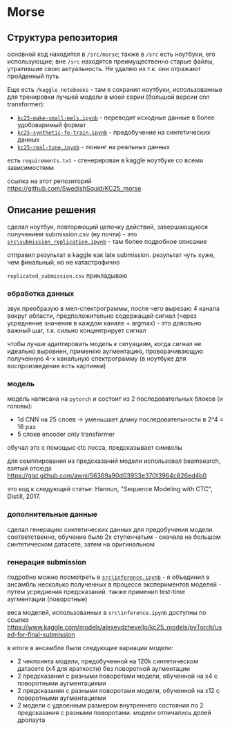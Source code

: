 # Morse

## Структура репозитория

основной код находится в `/src/morse`; также в `/src` есть ноутбуки, его использующие; вне `/src` находятся преимущественно старые файлы, утратившие свою актуальность. Не удаляю их т.к. они отражают пройденный путь

Еще есть `/kaggle_notebooks` - там я сохранил ноутбуки, использованные для тренировки лучшей модели в моей серии (большой версии cnn transformer):

- [`kc25-make-small-mels.ipynb`](./kaggle_notebooks/kc25-make-small-mels.ipynb) - переводит исходные данные в более удобоваримый формат
- [`kc25-synthetic-fe-train.ipynb`](./kaggle_notebooks/kc25-synthetic-fe-train.ipynb) - предобучение на синтетических данных
- [`kc25-real-tune.ipynb`](./kaggle_notebooks/kc25-real-tune.ipynb) - тюнинг на реальных данных

есть ```requirements.txt``` - сгенерирован в kaggle ноутбуке со всеми зависимостями

ссылка на этот репозиторий https://github.com/SwedishSquid/KC25_morse

## Описание решения

сделал ноутбук, повторяющий цепочку действий, завершающуюся получением submission.csv (ну почти) - это [`src\submission_replication.ipynb`](./src/kc25-submission-replication.ipynb) - там более подробное описание

отправил результат в kaggle как late submission. результат чуть хуже, чем финальный, но не катастрофично

```replicated_submission.csv``` прикладываю

### обработка данных

звук преобразую в мел-спектрограммы, после чего вырезаю 4 канала вокруг области, предположительно содержащей сигнал (через усреднение значения в каждом канале + argmax) - это довольно важный шаг, т.к. сильно концентрирует сигнал

чтобы лучше адаптировать модель к ситуациям, когда сигнал не идеально выровнен, применяю аугментацию, проворачивающую полученную 4-x канальную спектрограмму (в ноутбуке для воспроизведения есть картинки)

### модель

модель написана на `pytorch` и состоит из 2 последовательных блоков (и головы):

- 1d CNN на 25 слоев -> уменьшает длину последовательности в 2^4 = 16 раз
- 5 слоев encoder only transformer

обучал это с помощью ctc лосса, предсказывает символы

для семплирования из предсказаний модели использовал beamsearch, взятый отсюда https://gist.github.com/awni/56369a90d03953e370f3964c826ed4b0

это код к следующей статье: Hannun, "Sequence Modeling with CTC", Distill, 2017.

### дополнительные данные

сделал генерацию синтетических данных для предобучения модели. соответственно, обучение было 2х ступенчатым - сначала на большом синтетическом датасете, затем на оригинальном

### генерация submission

подробно можно посмотреть в [`src\inference.ipynb`](./src/inference.ipynb) - я объединил в ансамбль несколько полученных в процессе экспериментов моделей - путем усреднения предсказаний. также применил test-time аугментации (поворотные)

веса моделей, использованных в `src\inference.ipynb` доступны по ссылке https://www.kaggle.com/models/alexeydzhevello/kc25_models/pyTorch/used-for-final-submission

в итоге в ансамбле были следующие вариации модели:

- 2 чекпоинта модели, предобученной на 120k синтетическом датасете (x4 для краткости) без поворотной аугментации
- 2 предсказания с разными поворотами модели, обученной на x4 с поворотными аугментациями
- 2 предсказания с разными поворотами модели, обученной на x12 с поворотными аугментациями
- 2 модели с удвоенным размером внутреннего состояния по 2 предсказания с разными поворотами. модели отличались долей дропаута
